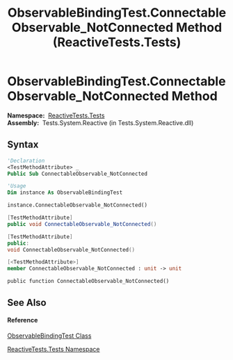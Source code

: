 ﻿---
title: ObservableBindingTest.ConnectableObservable_NotConnected Method  (ReactiveTests.Tests)
TOCTitle: ConnectableObservable_NotConnected Method
ms:assetid: M:ReactiveTests.Tests.ObservableBindingTest.ConnectableObservable_NotConnected
ms:mtpsurl: https://msdn.microsoft.com/en-us/library/reactivetests.tests.observablebindingtest.connectableobservable_notconnected(v=VS.103)
ms:contentKeyID: 36621161
ms.date: 06/28/2011
mtps_version: v=VS.103
f1_keywords:
- ReactiveTests.Tests.ObservableBindingTest.ConnectableObservable_NotConnected
dev_langs:
- CSharp
- JScript
- VB
- FSharp
- c++
---

# ObservableBindingTest.ConnectableObservable\_NotConnected Method

**Namespace:**  [ReactiveTests.Tests](hh289046\(v=vs.103\).md)  
**Assembly:**  Tests.System.Reactive (in Tests.System.Reactive.dll)

## Syntax

``` vb
'Declaration
<TestMethodAttribute> _
Public Sub ConnectableObservable_NotConnected
```

``` vb
'Usage
Dim instance As ObservableBindingTest

instance.ConnectableObservable_NotConnected()
```

``` csharp
[TestMethodAttribute]
public void ConnectableObservable_NotConnected()
```

``` c++
[TestMethodAttribute]
public:
void ConnectableObservable_NotConnected()
```

``` fsharp
[<TestMethodAttribute>]
member ConnectableObservable_NotConnected : unit -> unit 
```

``` jscript
public function ConnectableObservable_NotConnected()
```

## See Also

#### Reference

[ObservableBindingTest Class](hh303616\(v=vs.103\).md)

[ReactiveTests.Tests Namespace](hh289046\(v=vs.103\).md)

